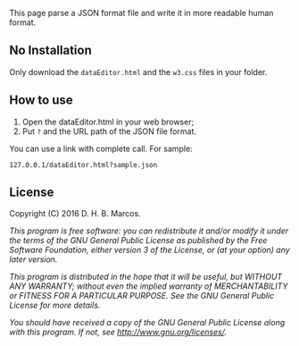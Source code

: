 This page parse a JSON format file and write it in more readable human format.

## No Installation

Only download the `dataEditor.html` and the `w3.css` files in your folder.

## How to use

1. Open the dataEditor.html in your web browser;
1. Put `?` and the URL path of the JSON file format.

You can use a link with complete call. For sample:

    127.0.0.1/dataEditor.html?sample.json
 
## License

Copyright (C) 2016  D. H. B. Marcos.

_This program is free software: you can redistribute it and/or modify_
_it under the terms of the GNU General Public License as published by_
_the Free Software Foundation, either version 3 of the License, or_
_(at your option) any later version._

_This program is distributed in the hope that it will be useful,_
_but WITHOUT ANY WARRANTY; without even the implied warranty of_
_MERCHANTABILITY or FITNESS FOR A PARTICULAR PURPOSE.  See the_
_GNU General Public License for more details._

_You should have received a copy of the GNU General Public License_
_along with this program.  If not, see http://www.gnu.org/licenses/._
